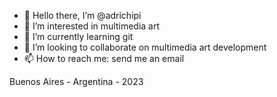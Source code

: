 - 👋 Hello there, I’m @adrichipi
- 👀 I’m interested in multimedia art
- 🌱 I’m currently learning git
- 💞️ I’m looking to collaborate on multimedia art development
- 📫 How to reach me: send me an email

Buenos Aires - Argentina - 2023

<!---
adrichipi/adrichipi is a ✨ special ✨ repository because its `README.md` (this file) appears on your GitHub profile.
You can click the Preview link to take a look at your changes.
--->
